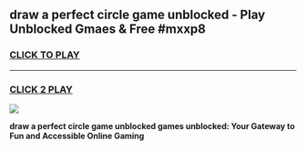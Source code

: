 
## draw a perfect circle game unblocked - Play Unblocked Gmaes & Free #mxxp8
<h3>
<a href="https://premium.freeplayer.one?title=draw_a_perfect_circle_game_unblocked&ref=01M">CLICK TO PLAY</a></h3>
<hr>

<h3>
<a href="https://premium.freeplayer.one?title=draw_a_perfect_circle_game_unblocked&ref=01M">CLICK 2 PLAY</a>
  
</h3>

<a href="https://premium.freeplayer.one?title=draw_a_perfect_circle_game_unblocked&ref=01M"><img src="https://clearcache.store/games.png"></a>


**draw a perfect circle game unblocked games unblocked: Your Gateway to Fun and Accessible Online Gaming**
